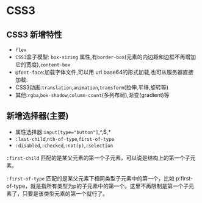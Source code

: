 # CSS3 

## CSS3 新增特性
- `flex`
- `CSS3`盒子模型: `box-sizing` 属性,有`border-box`(元素的内边距和边框不再增加它的宽度),`content-box`
- `@font-face`:加载字体文件,可以用 url base64的形式加载,也可从服务器直接加载.
- CSS3动画:`translation`,`animation`,`transform`(拉伸,平移,旋转等)
- 其他:`rgba`,`box-shadow`,`column-count`(多列布局),渐变(gradient)等

## 新增选择器(主要)
- 属性选择器:`input[type="button"]`,^,$,*
- `:last-child`,`nth-of-type`,`first-of-type`
- `:disabled`,`:checked`,`:not(p)`,`:selection`

`:first-child` 匹配的是某父元素的第一个子元素，可以说是结构上的第一个子元素。

`:first-of-type` 匹配的是某父元素下相同类型子元素中的第一个，比如 p:first-of-type，就是指所有类型为p的子元素中的第一个。这里不再限制是第一个子元素了，只要是该类型元素的第一个就行了。
